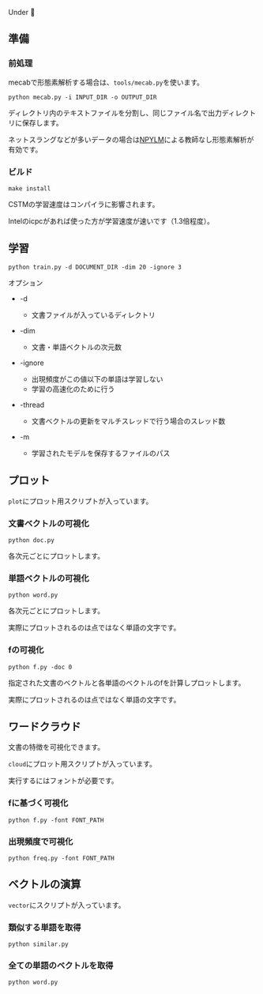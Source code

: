 Under :construction:

## 準備　

### 前処理

mecabで形態素解析する場合は、`tools/mecab.py`を使います。

```
python mecab.py -i INPUT_DIR -o OUTPUT_DIR
```

ディレクトリ内のテキストファイルを分割し、同じファイル名で出力ディレクトリに保存します。

ネットスラングなどが多いデータの場合は[NPYLM](https://github.com/musyoku/python-npylm)による教師なし形態素解析が有効です。

### ビルド

```
make install
```

CSTMの学習速度はコンパイラに影響されます。

Intelのicpcがあれば使った方が学習速度が速いです（1.3倍程度）。

## 学習

```
python train.py -d DOCUMENT_DIR -dim 20 -ignore 3
```

オプション
- -d
	- 文書ファイルが入っているディレクトリ
- -dim
	- 文書・単語ベクトルの次元数
- -ignore
	- 出現頻度がこの値以下の単語は学習しない
	- 学習の高速化のために行う
- -thread
	- 文書ベクトルの更新をマルチスレッドで行う場合のスレッド数

- -m
	- 学習されたモデルを保存するファイルのパス

## プロット

`plot`にプロット用スクリプトが入っています。

### 文書ベクトルの可視化

```
python doc.py
```

各次元ごとにプロットします。

### 単語ベクトルの可視化

```
python word.py
```

各次元ごとにプロットします。

実際にプロットされるのは点ではなく単語の文字です。

### fの可視化

```
python f.py -doc 0
```

指定された文書のベクトルと各単語のベクトルのfを計算しプロットします。

実際にプロットされるのは点ではなく単語の文字です。

## ワードクラウド

文書の特徴を可視化できます。

`cloud`にプロット用スクリプトが入っています。

実行するにはフォントが必要です。

### fに基づく可視化

```
python f.py -font FONT_PATH
```

### 出現頻度で可視化

```
python freq.py -font FONT_PATH
```

## ベクトルの演算

`vector`にスクリプトが入っています。

### 類似する単語を取得

```
python similar.py
```

### 全ての単語のベクトルを取得

```
python word.py
```
